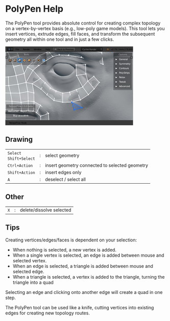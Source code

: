 # PolyPen Help

The PolyPen tool provides absolute control for creating complex topology on a vertex-by-vertex basis (e.g., low-poly game models).
This tool lets you insert vertices, extrude edges, fill faces, and transform the subsequent geometry all within one tool and in just a few clicks.

![](help_polypen.png)

## Drawing

|  |  |  |
| --- | --- | --- |
| `Select` <br> `Shift+Select` | : | select geometry |
| `Ctrl+Action` | : | insert geometry connected to selected geometry |
| `Shift+Action` | : | insert edges only |
| `A` | : | deselect / select all |

## Other

|  |  |  |
| --- | --- | --- |
| `X` | : | delete/dissolve selected |

## Tips

Creating vertices/edges/faces is dependent on your selection:

- When nothing is selected, a new vertex is added.
- When a single vertex is selected, an edge is added between mouse and selected vertex.
- When an edge is selected, a triangle is added between mouse and selected edge.
- When a triangle is selected, a vertex is added to the triangle, turning the triangle into a quad

Selecting an edge and clicking onto another edge will create a quad in one step.

The PolyPen tool can be used like a knife, cutting vertices into existing edges for creating new topology routes.
